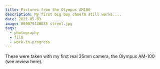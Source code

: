 ```yaml
---
title: Pictures from the Olympus AM100
description: My first big boy camera still works....
date: 2021-05-03
image: 000079430035 street.jpg
tags:
  - photography
  - film
  - work-in-progress
---
```



These were taken with my first real 35mm camera, the Olympus AM-100 (see review  <nuxt-link to="olympus-am100-review">here</nuxt-link>).



<v-img src="000079430037 street.jpg" alt="bar" :dirp="dir"></v-img>
<v-img src="000079430019.jpg" alt="bar" :dirp="dir"></v-img>
<v-img src="000079430035 street.jpg" alt="bar" :dirp="dir"></v-img>
<v-img src="000093860015.jpg" alt="bar" :dirp="dir"></v-img>
<v-img src="000079430008 street.jpg" alt="bar" :dirp="dir"></v-img>
<v-img src="000093860019.jpg" alt="bar" :dirp="dir"></v-img>
<v-img src="000079430036 street.jpg" alt="bar" :dirp="dir"></v-img>
<v-img src="000093860017.jpg" alt="bar" :dirp="dir"></v-img>
<v-img src="000079430007 street.jpg" alt="bar" :dirp="dir"></v-img>
<v-img src="000093860010.jpg" alt="bar" :dirp="dir"></v-img>
<v-img src="000093860005.jpg" alt="bar" :dirp="dir"></v-img>
<v-img src="000079430034 street.jpg" alt="bar" :dirp="dir"></v-img>
